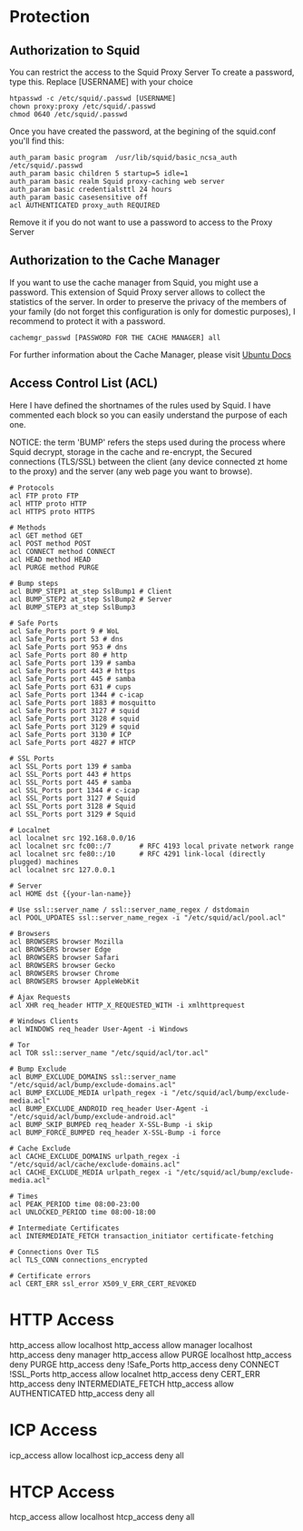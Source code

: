 # Protection

## Authorization to Squid

You can restrict the access to the Squid Proxy Server
To create a password, type this. Replace [USERNAME] with your choice

```
htpasswd -c /etc/squid/.passwd [USERNAME]
chown proxy:proxy /etc/squid/.passwd
chmod 0640 /etc/squid/.passwd
```

Once you have created the password, at the begining of the squid.conf you'll find this:

```
auth_param basic program  /usr/lib/squid/basic_ncsa_auth /etc/squid/.passwd
auth_param basic children 5 startup=5 idle=1
auth_param basic realm Squid proxy-caching web server
auth_param basic credentialsttl 24 hours
auth_param basic casesensitive off
acl AUTHENTICATED proxy_auth REQUIRED
```

Remove it if you do not want to use a password to access to the Proxy Server


## Authorization to the Cache Manager

If you want to use the cache manager from Squid, you might use a password. This extension of Squid Proxy server allows to collect the statistics of the server.
In order to preserve the privacy of the members of your family (do not forget this configuration is only for domestic purposes), I recommend to protect it with a password.

```
cachemgr_passwd [PASSWORD FOR THE CACHE MANAGER] all
```
For further information about the Cache Manager, please visit [Ubuntu Docs](https://manpages.ubuntu.com/manpages/trusty/man8/cachemgr.cgi.8.html)



## Access Control List (ACL)

Here I have defined the shortnames of the rules used by Squid. I have commented each block so you can easily understand the purpose of each one.

NOTICE: the term 'BUMP' refers the steps used during the process where Squid decrypt, storage in the cache and re-encrypt, the Secured connections (TLS/SSL) between the client (any device connected zt home to the proxy) and the server (any web page you want to browse).

```
# Protocols
acl FTP proto FTP
acl HTTP proto HTTP
acl HTTPS proto HTTPS

# Methods
acl GET method GET
acl POST method POST
acl CONNECT method CONNECT
acl HEAD method HEAD
acl PURGE method PURGE

# Bump steps
acl BUMP_STEP1 at_step SslBump1 # Client
acl BUMP_STEP2 at_step SslBump2 # Server
acl BUMP_STEP3 at_step SslBump3

# Safe Ports
acl Safe_Ports port 9 # WoL
acl Safe_Ports port 53 # dns
acl Safe_Ports port 953 # dns
acl Safe_Ports port 80 # http
acl Safe_Ports port 139 # samba
acl Safe_Ports port 443 # https
acl Safe_Ports port 445 # samba
acl Safe_Ports port 631 # cups
acl Safe_Ports port 1344 # c-icap
acl Safe_Ports port 1883 # mosquitto
acl Safe_Ports port 3127 # squid
acl Safe_Ports port 3128 # squid
acl Safe_Ports port 3129 # squid
acl Safe_Ports port 3130 # ICP
acl Safe_Ports port 4827 # HTCP

# SSL Ports
acl SSL_Ports port 139 # samba
acl SSL_Ports port 443 # https
acl SSL_Ports port 445 # samba
acl SSL_Ports port 1344 # c-icap
acl SSL_Ports port 3127 # Squid
acl SSL_Ports port 3128 # Squid
acl SSL_Ports port 3129 # Squid

# Localnet
acl localnet src 192.168.0.0/16
acl localnet src fc00::/7       # RFC 4193 local private network range
acl localnet src fe80::/10      # RFC 4291 link-local (directly plugged) machines
acl localnet src 127.0.0.1

# Server
acl HOME dst {{your-lan-name}}

# Use ssl::server_name / ssl::server_name_regex / dstdomain
acl POOL_UPDATES ssl::server_name_regex -i "/etc/squid/acl/pool.acl"

# Browsers
acl BROWSERS browser Mozilla
acl BROWSERS browser Edge
acl BROWSERS browser Safari
acl BROWSERS browser Gecko
acl BROWSERS browser Chrome
acl BROWSERS browser AppleWebKit

# Ajax Requests
acl XHR req_header HTTP_X_REQUESTED_WITH -i xmlhttprequest

# Windows Clients
acl WINDOWS req_header User-Agent -i Windows

# Tor 
acl TOR ssl::server_name "/etc/squid/acl/tor.acl"

# Bump Exclude
acl BUMP_EXCLUDE_DOMAINS ssl::server_name "/etc/squid/acl/bump/exclude-domains.acl"
acl BUMP_EXCLUDE_MEDIA urlpath_regex -i "/etc/squid/acl/bump/exclude-media.acl"
acl BUMP_EXCLUDE_ANDROID req_header User-Agent -i "/etc/squid/acl/bump/exclude-android.acl"
acl BUMP_SKIP_BUMPED req_header X-SSL-Bump -i skip
acl BUMP_FORCE_BUMPED req_header X-SSL-Bump -i force

# Cache Exclude
acl CACHE_EXCLUDE_DOMAINS urlpath_regex -i "/etc/squid/acl/cache/exclude-domains.acl"
acl CACHE_EXCLUDE_MEDIA urlpath_regex -i "/etc/squid/acl/bump/exclude-media.acl"

# Times
acl PEAK_PERIOD time 08:00-23:00
acl UNLOCKED_PERIOD time 08:00-18:00

# Intermediate Certificates
acl INTERMEDIATE_FETCH transaction_initiator certificate-fetching

# Connections Over TLS
acl TLS_CONN connections_encrypted

# Certificate errors
acl CERT_ERR ssl_error X509_V_ERR_CERT_REVOKED

```

# HTTP Access
http_access allow localhost
http_access allow manager localhost
http_access deny manager
http_access allow PURGE localhost
http_access deny PURGE
http_access deny !Safe_Ports
http_access deny CONNECT !SSL_Ports
http_access allow localnet
http_access deny CERT_ERR
http_access deny INTERMEDIATE_FETCH
http_access allow AUTHENTICATED
http_access deny all

# ICP Access
icp_access allow localhost
icp_access deny all

# HTCP Access
htcp_access allow localhost
htcp_access deny all
